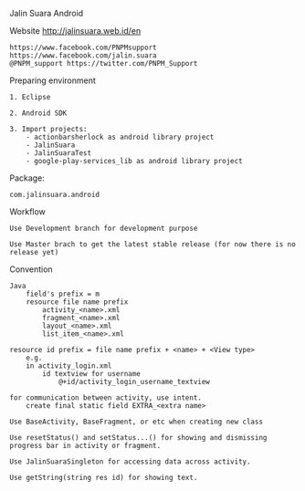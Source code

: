 Jalin Suara Android


Website
	http://jalinsuara.web.id/en

	https://www.facebook.com/PNPMsupport
	https://www.facebook.com/jalin.suara	
	@PNPM_support https://twitter.com/PNPM_Support
	
Preparing environment 

	1. Eclipse
	
	2. Android SDK
	
	3. Import projects:
		- actionbarsherlock as android library project
		- JalinSuara
		- JalinSuaraTest
		- google-play-services_lib as android library project

Package:

	com.jalinsuara.android

Workflow

	Use Development branch for development purpose
	
	Use Master brach to get the latest stable release (for now there is no release yet)

Convention

	Java 
		field's prefix = m
		resource file name prefix
			activity_<name>.xml
			fragment_<name>.xml
			layout_<name>.xml
			list_item_<name>.xml
		
	resource id prefix = file name prefix + <name> + <View type>
		e.g.
		in activity_login.xml
			id textview for username 
				@+id/activity_login_username_textview
				
	for communication between activity, use intent.
		create final static field EXTRA_<extra name>
	
	Use BaseActivity, BaseFragment, or etc when creating new class
	
	Use resetStatus() and setStatus...() for showing and dismissing progress bar in activity or fragment.
	
	Use JalinSuaraSingleton for accessing data across activity.
	
	Use getString(string res id) for showing text.
	



